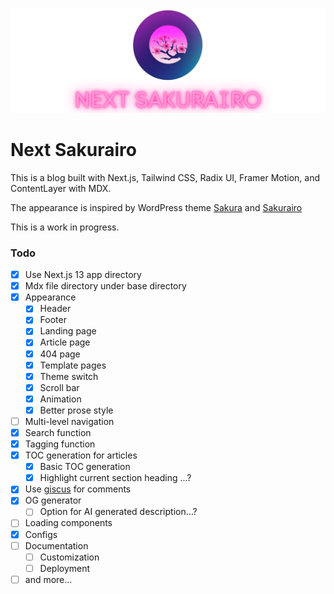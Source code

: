 
![./](NextSakurairo.png)

# Next Sakurairo

This is a blog built with Next.js, Tailwind CSS, Radix UI, Framer Motion, and ContentLayer with MDX. 

The appearance is inspired by WordPress theme [Sakura](https://github.com/mashirozx/sakura) and [Sakurairo](https://github.com/mirai-mamori/Sakurairo)

This is a work in progress.

### Todo
- [x] Use Next.js 13 app directory
- [x] Mdx file directory under base directory
- [x] Appearance
  - [x] Header
  - [x] Footer
  - [x] Landing page
  - [x] Article page
  - [x] 404 page
  - [x] Template pages
  - [x] Theme switch
  - [x] Scroll bar
  - [x] Animation
  - [x] Better prose style
- [ ] Multi-level navigation
- [x] Search function
- [x] Tagging function
- [x] TOC generation for articles
  - [x] Basic TOC generation
  - [x] Highlight current section heading ...?
- [x] Use [giscus](https://giscus.app/) for comments
- [x] OG generator
  - [ ] Option for AI generated description...?
- [ ] Loading components
- [x] Configs
- [ ] Documentation
  - [ ] Customization
  - [ ] Deployment
- [ ] and more...
